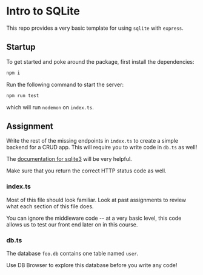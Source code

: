 # Intro to SQLite
This repo provides a very basic template for using `sqlite` with `express`. 

## Startup 
To get started and poke around the package, first install the dependencies:
```bash
npm i
```

Run the following command to start the server:
```bash
npm run test
```
which will run `nodemon` on `index.ts`.

## Assignment
Write the rest of the missing endpoints in `index.ts` to create a simple backend for a CRUD app.  This will require you to write code in `db.ts` as well!

The [documentation for sqlite3](https://github.com/mapbox/node-sqlite3/wiki/API) will be very helpful.

Make sure that you return the correct HTTP status code as well.

### index.ts
Most of this file should look familiar. Look at past assignments to review what each section of this file does.

You can ignore the middleware code -- at a very basic level, this code allows us to test our front end later on in this course.

### db.ts
The database `foo.db` contains one table named `user`.

Use DB Browser to explore this database before you write any code!
